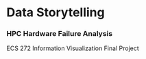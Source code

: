 # Data Storytelling
### HPC Hardware Failure Analysis
ECS 272 Information Visualization Final Project